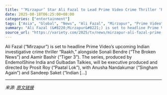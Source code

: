 ```yaml
---
title: "‘Mirzapur’ Star Ali Fazal to Lead Prime Video Crime Thriller ‘Raakh’ Alongside Sonali Bendre and Aamir Bashir (EXCLUSIVE)"
date: 2025-08-18T06:25:00+08:00
categories: ["entertainment"]
tags: ["Asia", "Global", "News", "Ali Fazal", "Mirzapur", "Prime Video", "Raakh"]
summary: "Ali Fazal (&#8220;Mirzapur&#8221;) is set to headline Prime Video&#8217;s upcoming Indian investigative crime thriller &#8220;Raakh,&#8221; alongside Sonali Bendre (&#8220;The Broken News&#8221;) and "
source_url: "https://variety.com/2025/tv/news/mirzapur-ali-fazal-prime-video-crime-thriller-raakh-1236491314/"
---
```


Ali Fazal (&#8220;Mirzapur&#8221;) is set to headline Prime Video&#8217;s upcoming Indian investigative crime thriller &#8220;Raakh,&#8221; alongside Sonali Bendre (&#8220;The Broken News&#8221;) and Aamir Bashir (&#8220;Tiger 3&#8221;). The series, produced by EndemolShine India and Gulbadan Talkies, will be executive produced and directed by Prosit Roy (&#8220;Paatal Lok&#8221;), with Anusha Nandakumar (&#8220;Singham Again&#8221;) and Sandeep Saket (&#8220;Indian [&#8230;]

---

*来源: [原文链接](https://variety.com/2025/tv/news/mirzapur-ali-fazal-prime-video-crime-thriller-raakh-1236491314/)*

